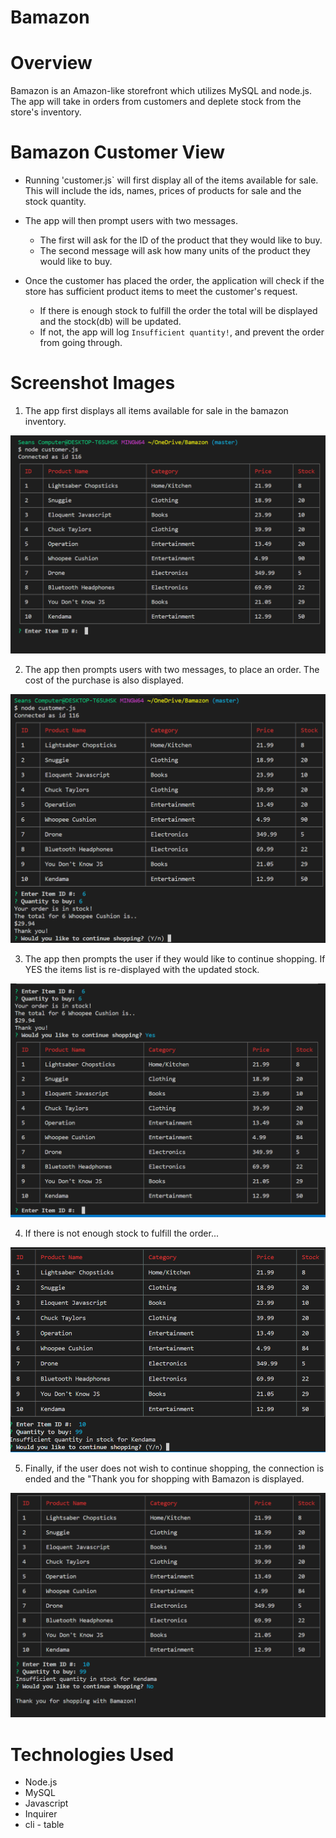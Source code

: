 # Bamazon

# Overview

Bamazon is an Amazon-like storefront which utilizes MySQL and node.js. The app will take in orders from customers and deplete stock from the store's inventory.

# Bamazon Customer View 
* Running 'customer.js` will first display all of the items available for sale. This will include the ids, names, prices of products for sale and the stock quantity.

* The app will then prompt users with two messages.

   * The first will ask for the ID of the product that they would like to buy.
   * The second message will ask how many units of the product they would like to buy.

* Once the customer has placed the order, the application will check if the store has sufficient product items to meet the customer's request.

   * If there is enough stock to fulfill the order the total will be displayed and the stock(db) will be updated.
   * If not, the app will log `Insufficient quantity!`, and prevent the order from going through.



# **Screenshot Images**
1. The app first displays all items available for sale in the bamazon inventory.

![Items Command](images/Screenshot(1).png)

2. The app then prompts users with two messages, to place an order. The cost of the purchase is also displayed.

![itemselection](images/Screenshot(2).png)

3. The app then prompts the user if they would like to continue shopping. If YES the items list is re-displayed with the updated stock.

![continueShopping](images/Screenshot(3).png)

4. If there is not enough stock to fulfill the order...

![Insufficient](images/Screenshot(4).png)

5. Finally, if the user does not wish to continue shopping, the connection is ended and the "Thank you for shopping with Bamazon is displayed.

![End](images/Screenshot(5).png)


# Technologies Used
* Node.js
* MySQL
* Javascript
* Inquirer 
* cli - table
